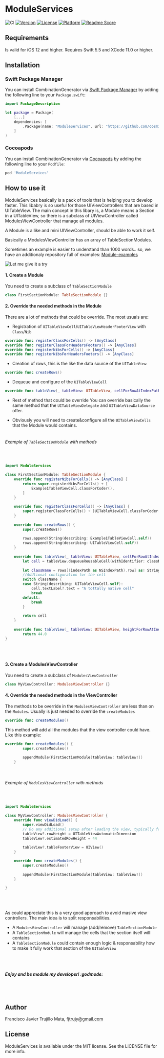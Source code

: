# ModuleServices

![CI](https://github.com/cosmicfools/ModuleServices/workflows/CI/badge.svg)
[![Version](https://img.shields.io/cocoapods/v/ModuleServices.svg?style=flat)](http://cocoapods.org/pods/ModuleServices)
[![License](https://img.shields.io/cocoapods/l/ModuleServices.svg?style=flat)](http://cocoapods.org/pods/ModuleServices)
[![Platform](https://img.shields.io/cocoapods/p/ModuleServices.svg?style=flat)](http://cocoapods.org/pods/ModuleServices)
[![Readme Score](http://readme-score-api.herokuapp.com/score.svg?url=https://github.com/cosmicfools/moduleservices)](http://clayallsopp.github.io/readme-score?url=https://github.com/cosmicfools/moduleservices)

## Requirements

Is valid for iOS 12 and higher.
Requires Swift 5.5 and XCode 11.0 or higher.

## Installation

### Swift Package Manager

You can install CombinationGenerator via [Swift Package Manager](https://swift.org/package-manager/) by adding the following line to your `Package.swift`:

```swift
import PackageDescription

let package = Package(
    [...]
    dependencies: [
        .Package(name: "ModuleServices", url: "https://github.com/cosmicfools/ModuleServices.git", .branch("master"))
    ]
)
```

### Cocoapods

You can install CombinationGenerator via [Cocoapods](https://cocoapods.org/) by adding the following line to your `Podfile`:

```ruby
pod 'ModuleServices'
```

## How to use it

ModuleServices basically is a pack of tools that is helping you to develop faster. This libabry is so useful for those UIViewControllers that are based in UITableView.
The main concept in this libary is, a Module means a Section in a UITableView, so there is a subclass of UIViewController called ModulesViewController that manage all modules.

A Module is a like and mini UIViewController, should be able to work it self.

Basically a ModulesViewController has an array of TableSectionModules.

Sometimes an example is easier to understand than 1000 words.. so, we have an additionaly repository full of examples:
[Module-examples](https://github.com/fjtrujy/module-examples)


![Let me give it a try](https://raw.githubusercontent.com/cosmicfools/ModuleServices/master/giveATry.jpg)

#### 1. Create a Module
You need to create a subclass of `TableSectionModule`

```swift
class FirstSectionModule: TableSectionModule {}
```

#### 2. Override the needed methods in the Module
There are a lot of methods that could be override. The most usuals are: 

* Registration of `UITableViewCell`/`UITableViewHeaderFooterView` with `Class`/`Nib`
```swift
override func registerClassForCells() -> [AnyClass]
override func registerClassForHeadersFooters() -> [AnyClass]
override func registerNibsForCells() -> [AnyClass] 
override func registerNibsForHeadersFooters() -> [AnyClass] 
```

* Creation of rows, this is the like the data source of the `UITableView`
```swift
override func createRows()
```

* Dequeue and configure of the `UITableViewCell`
```swift
override func tableView(_ tableView: UITableView, cellForRowAtIndexPath indexPath: IndexPath) -> UITableViewCell
```
* Rest of method that could be override
You can override basically the same method that the `UITableViewDelegate` and `UITableViewDataSource` offer.

* Obviously you will need to create&configure all the `UITableViewCells` that the Module would contains.
<br><br>
###### Example of `TableSectionModule` with methods
<br>

```swift
import ModuleServices

class FirstSectionModule: TableSectionModule {
    override func registerNibsForCells() -> [AnyClass] {
        return super.registerNibsForCells() + [
            Example1TableViewCell.classForCoder(),
        ]
    }
    
    override func registerClassForCells() -> [AnyClass] {
        super.registerClassForCells() + [UITableViewCell.classForCoder()]
    }
    
    override func createRows() {
        super.createRows()
        
        rows.append(String(describing: Example1TableViewCell.self))
        rows.append(String(describing: UITableViewCell.self))
    }
    
    override func tableView(_ tableView: UITableView, cellForRowAtIndexPath indexPath: IndexPath) -> UITableViewCell {
        let cell = tableView.dequeueReusableCell(withIdentifier: className, for: indexPath)
        
        let className = rows[(indexPath as NSIndexPath).row] as! String
        //Addtional configuration for the cell
        switch className {
        case String(describing: UITableViewCell.self):
            cell.textLabel?.text = "A tottally native cell"
            break
        default:
            break
        }
        
        return cell
    }
    
    override func tableView(_ tableView: UITableView, heightForRowAtIndexPath indexPath: IndexPath) -> CGFloat {
        return 44.0
}
```

<br><br>
#### 3. Create a ModulesViewController
You need to create a subclass of `ModulesViewController`
```swift
class MyViewController: ModulesViewController {}
```

#### 4. Override the needed methods in the ViewController
The methods to be override in the `ModulesViewController` are less than on the `Modules`. Usually is just needed to override the `createModules`

```swift
override func createModules()
```
This method will add all the modules that the view controller could have. Like this example:

```swift
override func createModules() {
        super.createModules()
        
        appendModule(FirstSectionModule(tableView: tableView!))
    }
```

<br>

###### Example of `ModulesViewController` with methods
<br>

```swift
import ModuleServices

class MyViewController: ModulesViewController {
    override func viewDidLoad() {
        super.viewDidLoad()
        // Do any additional setup after loading the view, typically from a nib.
        tableView?.rowHeight = UITableViewAutomaticDimension
        tableView?.estimatedRowHeight = 44
        
        tableView?.tableFooterView = UIView()
    }

    override func createModules() {
        super.createModules()
        
        appendModule(FirstSectionModule(tableView: tableView!))
    }

}

```
<br><br><br>
As could appreciate this is a very good approach to avoid masive view controllers. The main idea is to split responsabilities. 

- A `ModulesViewController` will manage (add/remove) `TableSectionModule`
- A `TableSectionModule` will manage the cells that the section itself will contains
- A `TableSectionModule` could contain enough logic & responsability how to make it fully work that section of the `UITableView`

<br><br>
##### Enjoy and be module my developer! :godmode:
<br><br>
## Author

Francisco Javier Trujillo Mata, fjtrujy@gmail.com

## License

ModuleServices is available under the MIT license. See the LICENSE file for more info.

